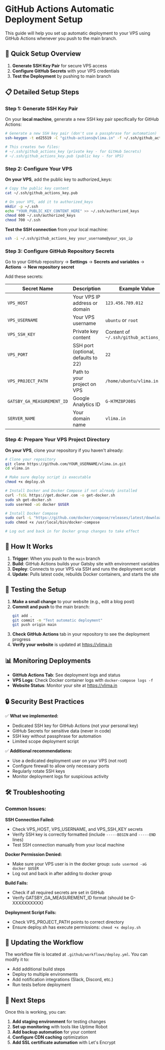 # GitHub Actions Automatic Deployment Setup

This guide will help you set up automatic deployment to your VPS using GitHub Actions whenever you push to the main branch.

## 🚀 Quick Setup Overview

1. **Generate SSH Key Pair** for secure VPS access
2. **Configure GitHub Secrets** with your VPS credentials
3. **Test the Deployment** by pushing to main branch

## 📋 Detailed Setup Steps

### Step 1: Generate SSH Key Pair

On your **local machine**, generate a new SSH key pair specifically for GitHub Actions:

```bash
# Generate a new SSH key pair (don't use a passphrase for automation)
ssh-keygen -t ed25519 -C "github-actions@vlima.in" -f ~/.ssh/github_actions_key

# This creates two files:
# ~/.ssh/github_actions_key (private key - for GitHub Secrets)
# ~/.ssh/github_actions_key.pub (public key - for VPS)
```

### Step 2: Configure Your VPS

**On your VPS**, add the public key to authorized_keys:

```bash
# Copy the public key content
cat ~/.ssh/github_actions_key.pub

# On your VPS, add it to authorized_keys
mkdir -p ~/.ssh
echo "YOUR_PUBLIC_KEY_CONTENT_HERE" >> ~/.ssh/authorized_keys
chmod 600 ~/.ssh/authorized_keys
chmod 700 ~/.ssh
```

**Test the SSH connection** from your local machine:

```bash
ssh -i ~/.ssh/github_actions_key your_username@your_vps_ip
```

### Step 3: Configure GitHub Repository Secrets

Go to your GitHub repository → **Settings** → **Secrets and variables** → **Actions** → **New repository secret**

Add these secrets:

| Secret Name | Description | Example Value |
|-------------|-------------|---------------|
| `VPS_HOST` | Your VPS IP address or domain | `123.456.789.012` |
| `VPS_USERNAME` | Your VPS username | `ubuntu` or `root` |
| `VPS_SSH_KEY` | Private key content | Content of `~/.ssh/github_actions_key` |
| `VPS_PORT` | SSH port (optional, defaults to 22) | `22` |
| `VPS_PROJECT_PATH` | Path to your project on VPS | `/home/ubuntu/vlima.in` |
| `GATSBY_GA_MEASUREMENT_ID` | Google Analytics ID | `G-H7MZ8PJ08S` |
| `SERVER_NAME` | Your domain name | `vlima.in` |

### Step 4: Prepare Your VPS Project Directory

**On your VPS**, clone your repository if you haven't already:

```bash
# Clone your repository
git clone https://github.com/YOUR_USERNAME/vlima.in.git
cd vlima.in

# Make sure deploy script is executable
chmod +x deploy.sh

# Install Docker and Docker Compose if not already installed
curl -fsSL https://get.docker.com -o get-docker.sh
sudo sh get-docker.sh
sudo usermod -aG docker $USER

# Install Docker Compose
sudo curl -L "https://github.com/docker/compose/releases/latest/download/docker-compose-$(uname -s)-$(uname -m)" -o /usr/local/bin/docker-compose
sudo chmod +x /usr/local/bin/docker-compose

# Log out and back in for Docker group changes to take effect
```

## 🔧 How It Works

1. **Trigger**: When you push to the `main` branch
2. **Build**: GitHub Actions builds your Gatsby site with environment variables
3. **Deploy**: Connects to your VPS via SSH and runs the deployment script
4. **Update**: Pulls latest code, rebuilds Docker containers, and starts the site

## 🧪 Testing the Setup

1. **Make a small change** to your website (e.g., edit a blog post)
2. **Commit and push** to the main branch:
   ```bash
   git add .
   git commit -m "Test automatic deployment"
   git push origin main
   ```
3. **Check GitHub Actions** tab in your repository to see the deployment progress
4. **Verify your website** is updated at https://vlima.in

## 📊 Monitoring Deployments

- **GitHub Actions Tab**: See deployment logs and status
- **VPS Logs**: Check Docker container logs with `docker-compose logs -f`
- **Website Status**: Monitor your site at https://vlima.in

## 🔒 Security Best Practices

✅ **What we implemented:**
- Dedicated SSH key for GitHub Actions (not your personal key)
- GitHub Secrets for sensitive data (never in code)
- SSH key without passphrase for automation
- Limited scope deployment script

✅ **Additional recommendations:**
- Use a dedicated deployment user on your VPS (not root)
- Configure firewall to allow only necessary ports
- Regularly rotate SSH keys
- Monitor deployment logs for suspicious activity

## 🛠️ Troubleshooting

### Common Issues:

**SSH Connection Failed:**
- Check VPS_HOST, VPS_USERNAME, and VPS_SSH_KEY secrets
- Verify SSH key is correctly formatted (include `-----BEGIN` and `-----END` lines)
- Test SSH connection manually from your local machine

**Docker Permission Denied:**
- Make sure your VPS user is in the docker group: `sudo usermod -aG docker $USER`
- Log out and back in after adding to docker group

**Build Fails:**
- Check if all required secrets are set in GitHub
- Verify GATSBY_GA_MEASUREMENT_ID format (should be G-XXXXXXXXXX)

**Deployment Script Fails:**
- Check VPS_PROJECT_PATH points to correct directory
- Ensure deploy.sh has execute permissions: `chmod +x deploy.sh`

## 🔄 Updating the Workflow

The workflow file is located at `.github/workflows/deploy.yml`. You can modify it to:
- Add additional build steps
- Deploy to multiple environments
- Add notification integrations (Slack, Discord, etc.)
- Run tests before deployment

## 🎉 Next Steps

Once this is working, you can:
1. **Add staging environment** for testing changes
2. **Set up monitoring** with tools like Uptime Robot
3. **Add backup automation** for your content
4. **Configure CDN caching** optimization
5. **Add SSL certificate automation** with Let's Encrypt
